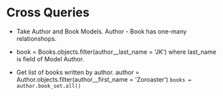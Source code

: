 # Cross Queries

- Take Author and Book Models. Author - Book has one-many relationshops.

- book = Books.objects.filter(author__last_name = 'JK')
  where last_name is field of Model Author.

- Get list of books written by author. 
  author = Author.objects.filter(author__first_name = 'Zoroaster')
  `books = author.book_set.all()` 